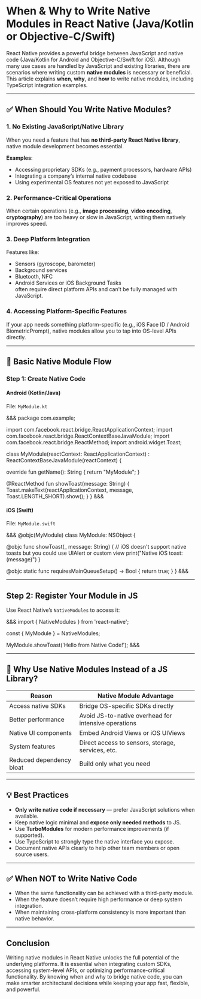 # When & Why to Write Native Modules in React Native (Java/Kotlin or Objective-C/Swift)

React Native provides a powerful bridge between JavaScript and native code (Java/Kotlin for Android and Objective-C/Swift for iOS). Although many use cases are handled by JavaScript and existing libraries, there are scenarios where writing custom **native modules** is necessary or beneficial. This article explains **when**, **why**, and **how** to write native modules, including TypeScript integration examples.

---

## ✅ When Should You Write Native Modules?

### 1. No Existing JavaScript/Native Library
When you need a feature that has **no third-party React Native library**, native module development becomes essential.

**Examples**:
- Accessing proprietary SDKs (e.g., payment processors, hardware APIs)
- Integrating a company’s internal native codebase
- Using experimental OS features not yet exposed to JavaScript

### 2. Performance-Critical Operations
When certain operations (e.g., **image processing**, **video encoding**, **cryptography**) are too heavy or slow in JavaScript, writing them natively improves speed.

### 3. Deep Platform Integration
Features like:
- Sensors (gyroscope, barometer)
- Background services
- Bluetooth, NFC
- Android Services or iOS Background Tasks  
often require direct platform APIs and can’t be fully managed with JavaScript.

### 4. Accessing Platform-Specific Features
If your app needs something platform-specific (e.g., iOS Face ID / Android BiometricPrompt), native modules allow you to tap into OS-level APIs directly.

---

## 🔧 Basic Native Module Flow

### Step 1: Create Native Code

#### Android (Kotlin/Java)

File: `MyModule.kt`

&&&
package com.example;

import com.facebook.react.bridge.ReactApplicationContext;
import com.facebook.react.bridge.ReactContextBaseJavaModule;
import com.facebook.react.bridge.ReactMethod;
import android.widget.Toast;

class MyModule(reactContext: ReactApplicationContext) : ReactContextBaseJavaModule(reactContext) {

  override fun getName(): String {
    return "MyModule";
  }

  @ReactMethod
  fun showToast(message: String) {
    Toast.makeText(reactApplicationContext, message, Toast.LENGTH_SHORT).show();
  }
}
&&&

#### iOS (Swift)

File: `MyModule.swift`

&&&
@objc(MyModule)
class MyModule: NSObject {

  @objc
  func showToast(_ message: String) {
    // iOS doesn't support native toasts but you could use UIAlert or custom view
    print("Native iOS toast: \(message)")
  }

  @objc
  static func requiresMainQueueSetup() -> Bool {
    return true;
  }
}
&&&

---

## Step 2: Register Your Module in JS

Use React Native’s `NativeModules` to access it:

&&&
import { NativeModules } from 'react-native';

const { MyModule } = NativeModules;

MyModule.showToast('Hello from Native Code!');
&&&

---

## 🤔 Why Use Native Modules Instead of a JS Library?

| Reason                       | Native Module Advantage                              |
|-----------------------------|-------------------------------------------------------|
| Access native SDKs          | Bridge OS-specific SDKs directly                      |
| Better performance          | Avoid JS-to-native overhead for intensive operations |
| Native UI components        | Embed Android Views or iOS UIViews                   |
| System features             | Direct access to sensors, storage, services, etc.    |
| Reduced dependency bloat    | Build only what you need                             |

---

## 💡 Best Practices

- **Only write native code if necessary** — prefer JavaScript solutions when available.
- Keep native logic minimal and **expose only needed methods** to JS.
- Use **TurboModules** for modern performance improvements (if supported).
- Use TypeScript to strongly type the native interface you expose.
- Document native APIs clearly to help other team members or open source users.

---

## ✅ When NOT to Write Native Code

- When the same functionality can be achieved with a third-party module.
- When the feature doesn’t require high performance or deep system integration.
- When maintaining cross-platform consistency is more important than native behavior.

---

## Conclusion

Writing native modules in React Native unlocks the full potential of the underlying platforms. It is essential when integrating custom SDKs, accessing system-level APIs, or optimizing performance-critical functionality. By knowing when and why to bridge native code, you can make smarter architectural decisions while keeping your app fast, flexible, and powerful.